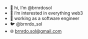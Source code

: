 - 👋 hi, I’m @brnrdosol
- 👀 i’m interested in everything web3
- 💼 working as a software engineer
- 🐦 @brnrdo_sol
- 🌐 brnrdo.sol@gmail.com

<!---
brnrdosol/brnrdosol is a ✨ special ✨ repository because its `README.md` (this file) appears on your GitHub profile.
You can click the Preview link to take a look at your changes.
--->
